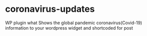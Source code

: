 # coronavirus-updates
WP plugin what Shows the global pandemic coronavirus(Covid-19) information to your wordpress widget and shortcoded for post
